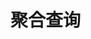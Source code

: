 


# 聚合查询  
<!-- 
《Elasticsearch技术解析与实战》 第5章
-->
<!--
https://blog.csdn.net/w1014074794/article/details/120845124

ElasticSearch 指标聚合 
https://mp.weixin.qq.com/s/h5sOm7Xzk2XUxmMzTok7xg
ElasticSearch 桶聚合 
https://mp.weixin.qq.com/s/kEDmfVzIOldM6EkwiEIdoQ
ElasticSearch 管道聚合 
https://mp.weixin.qq.com/s/pOCeltC8nhoFGQtgm8uC0Q
-->


